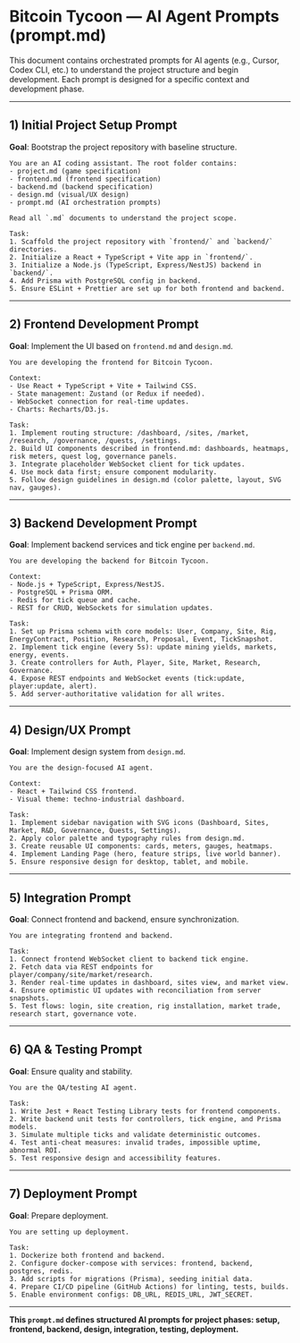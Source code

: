 # Bitcoin Tycoon — AI Agent Prompts (prompt.md)

This document contains orchestrated prompts for AI agents (e.g., Cursor, Codex CLI, etc.) to understand the project structure and begin development. Each prompt is designed for a specific context and development phase.

---

## 1) Initial Project Setup Prompt
**Goal**: Bootstrap the project repository with baseline structure.

```
You are an AI coding assistant. The root folder contains:
- project.md (game specification)
- frontend.md (frontend specification)
- backend.md (backend specification)
- design.md (visual/UX design)
- prompt.md (AI orchestration prompts)

Read all `.md` documents to understand the project scope.

Task:
1. Scaffold the project repository with `frontend/` and `backend/` directories.
2. Initialize a React + TypeScript + Vite app in `frontend/`.
3. Initialize a Node.js (TypeScript, Express/NestJS) backend in `backend/`.
4. Add Prisma with PostgreSQL config in backend.
5. Ensure ESLint + Prettier are set up for both frontend and backend.
```

---

## 2) Frontend Development Prompt
**Goal**: Implement the UI based on `frontend.md` and `design.md`.

```
You are developing the frontend for Bitcoin Tycoon.

Context:
- Use React + TypeScript + Vite + Tailwind CSS.
- State management: Zustand (or Redux if needed).
- WebSocket connection for real-time updates.
- Charts: Recharts/D3.js.

Task:
1. Implement routing structure: /dashboard, /sites, /market, /research, /governance, /quests, /settings.
2. Build UI components described in frontend.md: dashboards, heatmaps, risk meters, quest log, governance panels.
3. Integrate placeholder WebSocket client for tick updates.
4. Use mock data first; ensure component modularity.
5. Follow design guidelines in design.md (color palette, layout, SVG nav, gauges).
```

---

## 3) Backend Development Prompt
**Goal**: Implement backend services and tick engine per `backend.md`.

```
You are developing the backend for Bitcoin Tycoon.

Context:
- Node.js + TypeScript, Express/NestJS.
- PostgreSQL + Prisma ORM.
- Redis for tick queue and cache.
- REST for CRUD, WebSockets for simulation updates.

Task:
1. Set up Prisma schema with core models: User, Company, Site, Rig, EnergyContract, Position, Research, Proposal, Event, TickSnapshot.
2. Implement tick engine (every 5s): update mining yields, markets, energy, events.
3. Create controllers for Auth, Player, Site, Market, Research, Governance.
4. Expose REST endpoints and WebSocket events (tick:update, player:update, alert).
5. Add server-authoritative validation for all writes.
```

---

## 4) Design/UX Prompt
**Goal**: Implement design system from `design.md`.

```
You are the design-focused AI agent.

Context:
- React + Tailwind CSS frontend.
- Visual theme: techno-industrial dashboard.

Task:
1. Implement sidebar navigation with SVG icons (Dashboard, Sites, Market, R&D, Governance, Quests, Settings).
2. Apply color palette and typography rules from design.md.
3. Create reusable UI components: cards, meters, gauges, heatmaps.
4. Implement Landing Page (hero, feature strips, live world banner).
5. Ensure responsive design for desktop, tablet, and mobile.
```

---

## 5) Integration Prompt
**Goal**: Connect frontend and backend, ensure synchronization.

```
You are integrating frontend and backend.

Task:
1. Connect frontend WebSocket client to backend tick engine.
2. Fetch data via REST endpoints for player/company/site/market/research.
3. Render real-time updates in dashboard, sites view, and market view.
4. Ensure optimistic UI updates with reconciliation from server snapshots.
5. Test flows: login, site creation, rig installation, market trade, research start, governance vote.
```

---

## 6) QA & Testing Prompt
**Goal**: Ensure quality and stability.

```
You are the QA/testing AI agent.

Task:
1. Write Jest + React Testing Library tests for frontend components.
2. Write backend unit tests for controllers, tick engine, and Prisma models.
3. Simulate multiple ticks and validate deterministic outcomes.
4. Test anti-cheat measures: invalid trades, impossible uptime, abnormal ROI.
5. Test responsive design and accessibility features.
```

---

## 7) Deployment Prompt
**Goal**: Prepare deployment.

```
You are setting up deployment.

Task:
1. Dockerize both frontend and backend.
2. Configure docker-compose with services: frontend, backend, postgres, redis.
3. Add scripts for migrations (Prisma), seeding initial data.
4. Prepare CI/CD pipeline (GitHub Actions) for linting, tests, builds.
5. Enable environment configs: DB_URL, REDIS_URL, JWT_SECRET.
```

---

**This `prompt.md` defines structured AI prompts for project phases: setup, frontend, backend, design, integration, testing, deployment.**
